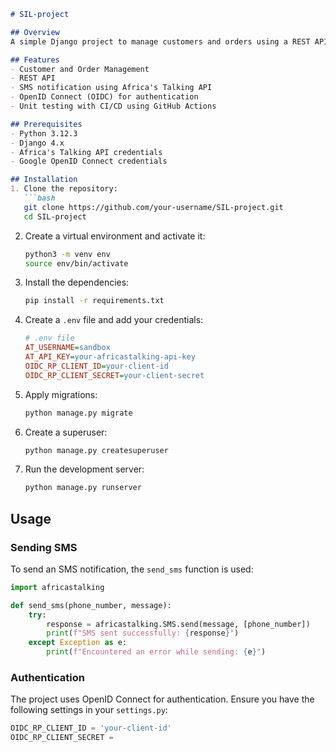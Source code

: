 ```markdown
# SIL-project

## Overview
A simple Django project to manage customers and orders using a REST API, SMS notifications via Africa's Talking API, and OpenID authentication. This project includes unit tests and CI/CD integration using GitHub Actions.

## Features
- Customer and Order Management
- REST API
- SMS notification using Africa's Talking API
- OpenID Connect (OIDC) for authentication
- Unit testing with CI/CD using GitHub Actions

## Prerequisites
- Python 3.12.3
- Django 4.x
- Africa's Talking API credentials
- Google OpenID Connect credentials

## Installation
1. Clone the repository:
   ```bash
   git clone https://github.com/your-username/SIL-project.git
   cd SIL-project
   ```

2. Create a virtual environment and activate it:
   ```bash
   python3 -m venv env
   source env/bin/activate
   ```

3. Install the dependencies:
   ```bash
   pip install -r requirements.txt
   ```

4. Create a `.env` file and add your credentials:
   ```ini
   # .env file
   AT_USERNAME=sandbox
   AT_API_KEY=your-africastalking-api-key
   OIDC_RP_CLIENT_ID=your-client-id
   OIDC_RP_CLIENT_SECRET=your-client-secret
   ```

5. Apply migrations:
   ```bash
   python manage.py migrate
   ```

6. Create a superuser:
   ```bash
   python manage.py createsuperuser
   ```

7. Run the development server:
   ```bash
   python manage.py runserver
   ```

## Usage
### Sending SMS
To send an SMS notification, the `send_sms` function is used:
```python
import africastalking

def send_sms(phone_number, message):
    try:
        response = africastalking.SMS.send(message, [phone_number])
        print(f"SMS sent successfully: {response}")
    except Exception as e:
        print(f"Encountered an error while sending: {e}")
```

### Authentication
The project uses OpenID Connect for authentication. Ensure you have the following settings in your `settings.py`:
```python
OIDC_RP_CLIENT_ID = 'your-client-id'
OIDC_RP_CLIENT_SECRET =